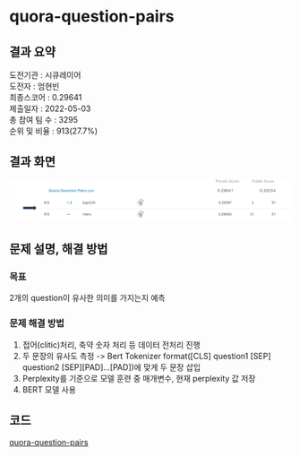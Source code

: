 # quora-question-pairs

## 결과 요약
도전기관 : 시큐레이어    
도전자 : 엄현빈     
최종스코어 : 0.29641     
제출일자 : 2022-05-03      
총 참여 팀 수 : 3295      
순위 및 비율 : 913(27.7%)      

## 결과 화면
![leaderboard_quora](./img/leaderboard_quora.PNG)

## 문제 설명, 해결 방법
### 목표
2개의 question이 유사한 의미를 가지는지 예측 

### 문제 해결 방법
1. 접어(clitic)처리, 축약 숫자 처리 등 데이터 전처리 진행
2. 두 문장의 유사도 측정 -> Bert Tokenizer format(\[CLS\] question1 \[SEP\] question2 \[SEP\]\[PAD\]...\[PAD\])에 맞게 두 문장 삽입
3. Perplexity를 기준으로 모델 훈련 중 매개변수, 현재 perplexity 값 저장
4. BERT 모델 사용

## 코드
[quora-question-pairs](https://github.com/Umhyunbin/AutoAPE-challenge3/blob/d4e89897ce09e6c14dbe1c7886ec7a0b2a694c2c/kaggle/quora-question-pairs/quora-question-pairs.ipynb)
